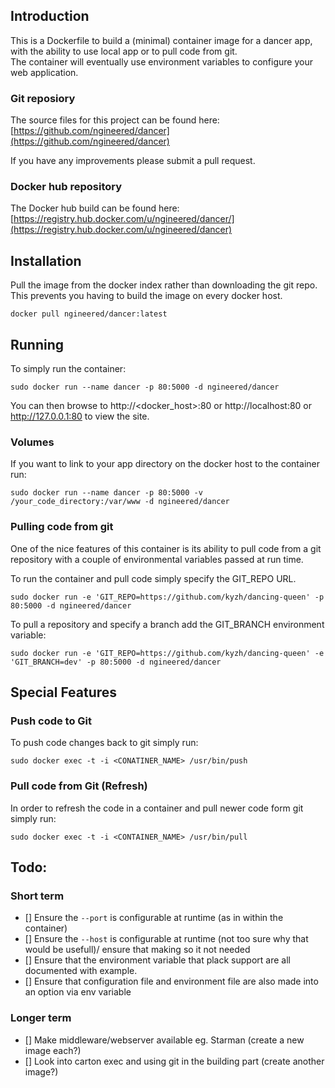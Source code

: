 ## Introduction
This is a Dockerfile to build a (minimal) container image for a dancer app, with the ability to use local app or to pull code from git.  
The container will eventually use environment variables to configure your web application.   

### Git reposiory
The source files for this project can be found here: [https://github.com/ngineered/dancer](https://github.com/ngineered/dancer)

If you have any improvements please submit a pull request.
### Docker hub repository
The Docker hub build can be found here: [https://registry.hub.docker.com/u/ngineered/dancer/](https://registry.hub.docker.com/u/ngineered/dancer)


## Installation
Pull the image from the docker index rather than downloading the git repo.  
This prevents you having to build the image on every docker host.  

```
docker pull ngineered/dancer:latest
```

## Running
To simply run the container:

```
sudo docker run --name dancer -p 80:5000 -d ngineered/dancer
```
You can then browse to http://\<docker_host\>:80 or http://localhost:80 or http://127.0.0.1:80 to view the site.  

### Volumes
If you want to link to your app directory on the docker host to the container run:

```
sudo docker run --name dancer -p 80:5000 -v /your_code_directory:/var/www -d ngineered/dancer
```

### Pulling code from git
One of the nice features of this container is its ability to pull code from a git repository with a couple of environmental variables passed at run time.  

To run the container and pull code simply specify the GIT_REPO URL.

```
sudo docker run -e 'GIT_REPO=https://github.com/kyzh/dancing-queen' -p 80:5000 -d ngineered/dancer
```

To pull a repository and specify a branch add the GIT_BRANCH environment variable:

```
sudo docker run -e 'GIT_REPO=https://github.com/kyzh/dancing-queen' -e 'GIT_BRANCH=dev' -p 80:5000 -d ngineered/dancer
```

## Special Features

### Push code to Git
To push code changes back to git simply run:
```
sudo docker exec -t -i <CONATINER_NAME> /usr/bin/push
```
### Pull code from Git (Refresh)
In order to refresh the code in a container and pull newer code form git simply run:
```
sudo docker exec -t -i <CONTAINER_NAME> /usr/bin/pull
```

## Todo:
### Short term
- [] Ensure the ```--port``` is configurable at runtime (as in within the container)
- [] Ensure the ```--host``` is configurable at runtime (not too sure why that would be usefull)/ ensure that making so it not needed
- [] Ensure that the environment variable that plack support are all documented with example.
- [] Ensure that configuration file and environment file are also made into an option via env variable

### Longer term
- [] Make middleware/webserver available eg. Starman (create a new image each?)
- [] Look into carton exec and using git in the building part (create another image?)
